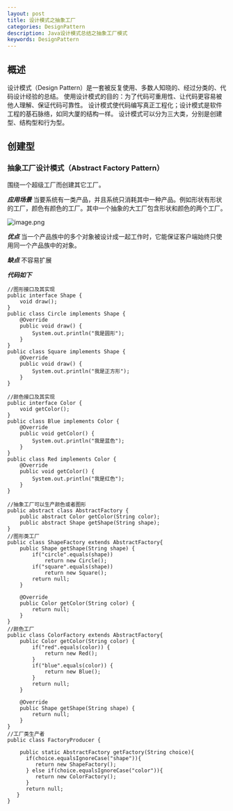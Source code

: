 ```yaml
---
layout: post
title: 设计模式之抽象工厂
categories: DesignPattern
description: Java设计模式总结之抽象工厂模式
keywords: DesignPattern
---
```


## 概述
设计模式（Design Pattern）是一套被反复使用、多数人知晓的、经过分类的、代码设计经验的总结。
使用设计模式的目的：为了代码可重用性、让代码更容易被他人理解、保证代码可靠性。 设计模式使代码编写真正工程化；设计模式是软件工程的基石脉络，如同大厦的结构一样。
设计模式可以分为三大类，分别是创建型、结构型和行为型。
## 创建型
### 抽象工厂设计模式（Abstract Factory Pattern）
围绕一个超级工厂而创建其它工厂。

***应用场景***
当要系统有一类产品，并且系统只消耗其中一种产品。例如形状有形状的工厂，颜色有颜色的工厂。其中一个抽象的大工厂包含形状和颜色的两个工厂。

![image.png](https://upload-images.jianshu.io/upload_images/14607771-cece009fea9fa0fa.png?imageMogr2/auto-orient/strip%7CimageView2/2/w/1240)


***优点***
当一个产品族中的多个对象被设计成一起工作时，它能保证客户端始终只使用同一个产品族中的对象。

***缺点***
不容易扩展

***代码如下***
```
//图形接口及其实现
public interface Shape {
	void draw();
}
public class Circle implements Shape {
	@Override
	public void draw() {
		System.out.println("我是圆形");
	}
}
public class Square implements Shape {
	@Override
	public void draw() {
		System.out.println("我是正方形");
	}
}

//颜色接口及其实现
public interface Color {
	void getColor();
}
public class Blue implements Color {
	@Override
	public void getColor() {
		System.out.println("我是蓝色");
	}
}
public class Red implements Color {
	@Override
	public void getColor() {
		System.out.println("我是红色");
	}
}

//抽象工厂可以生产颜色或者图形
public abstract class AbstractFactory {
	public abstract Color getColor(String color);
	public abstract Shape getShape(String shape);
}
//图形类工厂
public class ShapeFactory extends AbstractFactory{	
	public Shape getShape(String shape) {	
		if("circle".equals(shape)) 
			return new Circle();	
		if("square".equals(shape)) 
			return new Square();
		return null;
	}

	@Override
	public Color getColor(String color) {
		return null;
	}
}
//颜色工厂
public class ColorFactory extends AbstractFactory{
	public Color getColor(String color) {
		if("red".equals(color)) {
			return new Red();
		}
		if("blue".equals(color)) {
			return new Blue();
		}
		return null;
	}

	@Override
	public Shape getShape(String shape) {
		return null;
	}
}
//工厂类生产者
public class FactoryProducer {
	
	public static AbstractFactory getFactory(String choice){
      if(choice.equalsIgnoreCase("shape")){
         return new ShapeFactory();
      } else if(choice.equalsIgnoreCase("color")){
         return new ColorFactory();
      }
      return null;
   }
}
```
